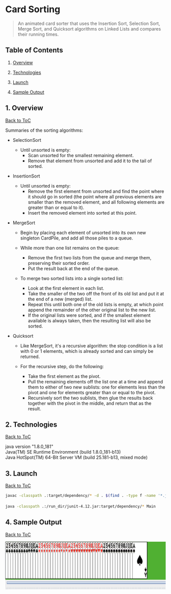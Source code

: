 # Card Sorting 

> An animated card sorter that uses the Insertion Sort, Selection Sort, Merge Sort, and Quicksort algorithms on Linked Lists and compares their running times.

<a name="toc"/></a>
## Table of Contents

1. [Overview](#overview)

2. [Technologies](#technologies)

3. [Launch](#launch)

4. [Sample Output](#output)

<a name="overview"/></a>
## 1. Overview
[Back to ToC](#toc)

Summaries of the sorting algorithms:

* SelectionSort

    + Until unsorted is empty:
        - Scan unsorted for the smallest remaining element.
        - Remove that element from unsorted and add it to the tail of sorted.

* InsertionSort

    + Until unsorted is empty:
        - Remove the first element from unsorted and find the point where it should go in sorted (the point where all previous elements are smaller than the removed element, and all following elements are greater than or equal to it).
        - Insert the removed element into sorted at this point.

* MergeSort

    + Begin by placing each element of unsorted into its own new singleton CardPile, and add all those piles to a queue.
    + While more than one list remains on the queue:
        - Remove the first two lists from the queue and merge them, preserving their sorted order.
        - Put the result back at the end of the queue.

    + To merge two sorted lists into a single sorted list:

        - Look at the first element in each list.
        - Take the smaller of the two off the front of its old list and put it at the end of a new (merged) list.
        - Repeat this until both one of the old lists is empty, at which point append the remainder of the other original list to the new list.
        - If the original lists were sorted, and if the smallest element available is always taken, then the resulting list will also be sorted.


* Quicksort

    + Like MergeSort, it's a recursive algorithm: the stop condition is a list with 0 or 1 elements, which is already sorted and can simply be returned.
    + For the recursive step, do the following:

        - Take the first element as the pivot.
        - Pull the remaining elements off the list one at a time and append them to either of two new sublists: one for elements less than the pivot and one for elements greater than or equal to the pivot.
        - Recursively sort the two sublists, then glue the results back together with the pivot in the middle, and return that as the result.

<a name="technologies"/></a>
## 2. Technologies
[Back to ToC](#toc)

java version "1.8.0_181"<br />
Java(TM) SE Runtime Environment (build 1.8.0_181-b13)<br />
Java HotSpot(TM) 64-Bit Server VM (build 25.181-b13, mixed mode)<br />

<a name="launch"/></a>
## 3. Launch
[Back to ToC](#toc)
```bash
javac -classpath .:target/dependency/* -d . $(find . -type f -name '*.java')

java -classpath .:/run_dir/junit-4.12.jar:target/dependency/* Main
```
<a name="technologies"/></a>
## 4. Sample Output
[Back to ToC](#toc)

<p align="center">
<img src="card_sorting.png" height="150"/>
</p>
